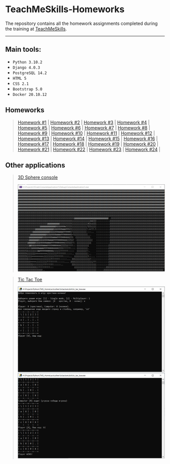 # TeachMeSkills-Homeworks
The repository contains all the homework assignments completed during the training at [TeachMeSkills](https://teachmeskills.by/).
<hr>

## Main tools:
- ```Python 3.10.2```
- ```Django 4.0.3```
- ```PostgreSQL 14.2```
- ```HTML 5```
- ```CSS 2.1```
- ```Bootstrap 5.0```
- ```Docker 20.10.12```

## Homeworks
> [Homework #1](https://github.com/shlom41k/TeachMeSkills-Homeworks/tree/main/src/homework_01) |
> [Homework #2](https://github.com/shlom41k/TeachMeSkills-Homeworks/tree/main/src/homework_02) |
> [Homework #3](https://github.com/shlom41k/TeachMeSkills-Homeworks/tree/main/src/homework_03) |
> [Homework #4](https://github.com/shlom41k/TeachMeSkills-Homeworks/tree/main/src/homework_04) |
> [Homework #5](https://github.com/shlom41k/TeachMeSkills-Homeworks/tree/main/src/homework_05) |
> [Homework #6](https://github.com/shlom41k/TeachMeSkills-Homeworks/tree/main/src/homework_06) |
> [Homework #7](https://github.com/shlom41k/TeachMeSkills-Homeworks/tree/main/src/homework_07) |
> [Homework #8](https://github.com/shlom41k/TeachMeSkills-Homeworks/tree/main/src/homework_08) |
> [Homework #9](https://github.com/shlom41k/TeachMeSkills-Homeworks/tree/main/src/homework_09) |
> [Homework #10](https://github.com/shlom41k/TeachMeSkills-Homeworks/tree/main/src/homework_10) |
> [Homework #11](https://github.com/shlom41k/TeachMeSkills-Homeworks/tree/main/src/homework_11) |
> [Homework #12](https://github.com/shlom41k/TeachMeSkills-Homeworks/tree/main/src/homework_12) |
> [Homework #13](https://github.com/shlom41k/TeachMeSkills-Homeworks/tree/main/src/homework_13) |
> [Homework #14](https://github.com/shlom41k/TeachMeSkills-Homeworks/tree/main/src/homework_14) |
> [Homework #15](https://github.com/shlom41k/TeachMeSkills-Homeworks/tree/main/src/homework_15) |
> [Homework #16](https://github.com/shlom41k/TeachMeSkills-Homeworks/tree/main/src/homework_16) |
> [Homework #17](https://github.com/shlom41k/TeachMeSkills-Homeworks/tree/main/src/homework_17) |
> [Homework #18](https://github.com/shlom41k/TeachMeSkills-Homeworks/tree/main/src/homework_18) |
> [Homework #19](https://github.com/shlom41k/TeachMeSkills-Homeworks/tree/main/src/homework_19) |
> [Homework #20](https://github.com/shlom41k/TeachMeSkills-Homeworks/tree/main/src/homework_20) |
> [Homework #21](https://github.com/shlom41k/TeachMeSkills-Homeworks/tree/main/src/homework_21) |
> [Homework #22](https://github.com/shlom41k/TeachMeSkills-Homeworks/tree/main/src/homework_22) |
> [Homework #23](https://github.com/shlom41k/TeachMeSkills-Homeworks/tree/main/src/homework_23) |
> [Homework #24](https://github.com/shlom41k/TeachMeSkills-Homeworks/tree/main/src/homework_24) |

## Other applications
> [3D Sphere console](https://github.com/shlom41k/TeachMeSkills-Homeworks/tree/main/src/others/3d_sphere)
> 
> ![This is an image](https://github.com/shlom41k/TeachMeSkills-Homeworks/blob/main/src/others/3d_sphere/pictures/sphere.PNG)

> [Tic Tac Toe](https://github.com/shlom41k/TeachMeSkills-Homeworks/tree/main/src/others/tictactoe)
> 
> ![This is an image](https://github.com/shlom41k/TeachMeSkills-Homeworks/blob/main/src/others/tictactoe/pictures/tt_1.PNG)
> ![This is an image](https://github.com/shlom41k/TeachMeSkills-Homeworks/blob/main/src/others/tictactoe/pictures/tt_2.PNG)
